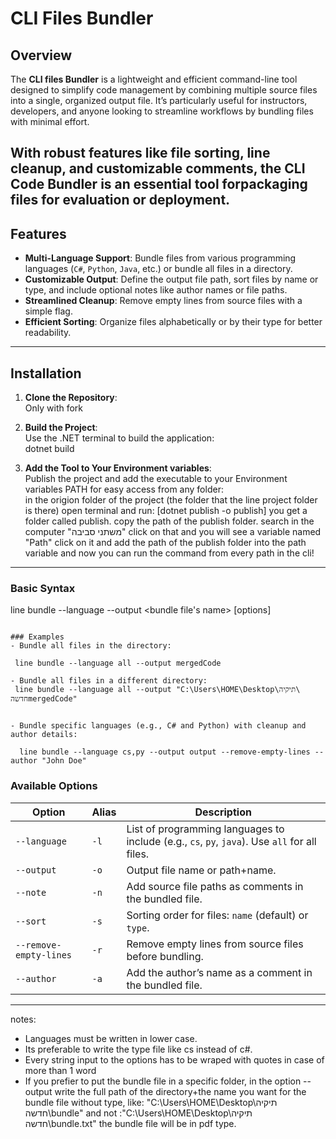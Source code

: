 
# CLI Files Bundler  

## Overview  
The **CLI files Bundler** is a lightweight and efficient command-line tool designed to simplify code management by combining multiple source files into a single, organized output file. It’s particularly useful for instructors,
developers, and anyone looking to streamline workflows by bundling files with minimal effort.  

With robust features like file sorting, line cleanup, and customizable comments,
the CLI Code Bundler is an essential tool forpackaging files for evaluation or deployment.  
---

## Features  
- **Multi-Language Support**: Bundle files from various programming languages (`C#`, `Python`, `Java`, etc.) or bundle all files in a directory.  
- **Customizable Output**: Define the output file path, sort files by name or type, and include optional notes like author names or file paths.  
- **Streamlined Cleanup**: Remove empty lines from source files with a simple flag.  
- **Efficient Sorting**: Organize files alphabetically or by their type for better readability.  

---

## Installation  
1. **Clone the Repository**:  
   Only with fork
2. **Build the Project**:  
   Use the .NET terminal to build the application:  
   dotnet build
  
4. **Add the Tool to Your Environment variables**:  
   Publish the project and add the executable to your Environment variables PATH for easy access from any folder:  
   in the origion folder of the project (the folder that the line project folder is there) open terminal and run:
   [dotnet publish -o publish]
   you get a folder called publish.
   copy the path of the publish folder.
   search in the computer "משתני סביבה" click on that and you will see a variable named "Path"
   click on it and add the path of the publish folder into the path variable
   and now you can run the command from every path in the cli!
   
---
### Basic Syntax  
line bundle --language <languages> --output <bundle file's name> [options]
```  

### Examples  
- Bundle all files in the directory:
  
 line bundle --language all --output mergedCode
  
- Bundle all files in a different directory:
 line bundle --language all --output "C:\Users\HOME\Desktop\‏‏\תיקיה חדשהmergedCode"


- Bundle specific languages (e.g., C# and Python) with cleanup and author details:  
  
  line bundle --language cs,py --output output --remove-empty-lines --author "John Doe"
  ```  

### Available Options  
| Option                 | Alias | Description                                                                                  |  
|------------------------|-------|----------------------------------------------------------------------------------------------|  
| `--language`           | `-l`  | List of programming languages to include (e.g., `cs`, `py`, `java`). Use `all` for all files.|  
| `--output`             | `-o`  | Output file name or path+name.                                                               |  
| `--note`               | `-n`  | Add source file paths as comments in the bundled file.                                       |  
| `--sort`               | `-s`  | Sorting order for files: `name` (default) or `type`.                                         |  
| `--remove-empty-lines` | `-r`  | Remove empty lines from source files before bundling.                                        |  
| `--author`             | `-a`  | Add the author’s name as a comment in the bundled file.                                      |  

---
notes:
* Languages must be written in lower case.
* Its preferable to write the type file like cs instead of c#.
* Every string input to the options has to be wraped with quotes in case of more than 1 word
* If you prefier to put the bundle file in a specific folder, in the option --output write the full path of the directory+the name you want for the bundle file
  without type, like: "C:\Users\HOME\Desktop\‏‏תיקיה חדשה\bundle" and not :"C:\Users\HOME\Desktop\‏‏תיקיה חדשה\bundle.txt" 
  the bundle file will be in pdf type.
